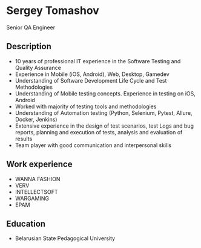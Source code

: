 # Sergey Tomashov
Senior QA Engineer

## Description
- 10 years of professional IT experience in the Software Testing and Quality Assurance
- Experience in Mobile (iOS, Android), Web, Desktop, Gamedev
- Understanding of Software Development Life Cycle and Test Methodologies
- Understanding of Mobile testing concepts. Experience in testing on iOS, Android
- Worked with majority of testing tools and methodologies
- Understanding of Automation testing (Python, Selenium, Pytest, Allure, Docker, Jenkins)
- Extensive experience in the design of test scenarios, test Logs and bug reports, planning and execution of tests, analysis and evaluation of results
- Team player with good communication and interpersonal skills

## Work experience
- WANNA FASHION
- VERV
- INTELLECTSOFT
- WARGAMING
- EPAM

## Education
- Belarusian State Pedagogical University
